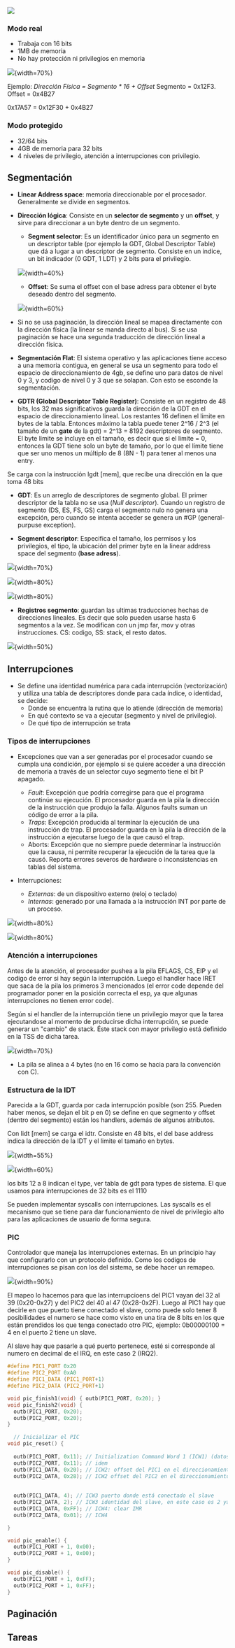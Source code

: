 
![](img/diagrama_sistema.png)



### Modo real
- Trabaja con 16 bits
- 1MB de memoria
- No hay protección ni privilegios en memoria

![](img/direccionamiento_modo_real.png){width=70%}

Ejemplo: *Dirección Física = Segmento * 16 + Offset*
Segmento = 0x12F3. Offset = 0x4B27

0x17A57 = 0x12F30 + 0x4B27

### Modo protegido
- 32/64 bits
- 4GB de memoria para 32 bits
- 4 niveles de privilegio, atención a interrupciones con privilegio.

## Segmentación

- **Linear Address space**: memoria direccionable por el procesador. Generalmente se divide en segmentos.
- **Dirección lógica**: Consiste en un **selector de segmento** y un **offset**, y sirve para direccionar a un byte dentro de un segmento.
  - **Segment selector**: Es un identificador único para un segmento en un descriptor table (por ejemplo la GDT, Global Descriptor Table) que dá a lugar a un descriptor de segmento. Consiste en un indice, un bit indicador (0 GDT, 1 LDT) y 2 bits para el privilegio.
  
  ![](img/segment-selector.png){width=40%}

  - **Offset**: Se suma el offset con el base adress para obtener el byte deseado dentro del segmento. 
  
  ![](img/dir_log_to_dir_lineal.png){width=60%}


- Si no se usa paginación, la dirección lineal se mapea directamente con la dirección física (la linear se manda directo al bus). Si se usa paginación se hace una segunda traducción de dirección lineal a dirección física.

- **Segmentación Flat**: El sistema operativo y las aplicaciones tiene acceso a una memoria contigua, en general se usa un segmento para todo el espacio de direccionamiento de 4gb, se define uno para datos de nivel 0 y 3, y codigo de nivel 0 y 3 que se solapan. Con esto se esconde la segmentación.
  
- **GDTR (Global Descriptor Table Register)**: Consiste en un registro de 48 bits, los 32 mas significativos guarda la dirección de la GDT en el espacio de direccionamiento lineal. Los restantes 16 definen el limite en bytes de la tabla. Entonces máximo la tabla puede tener 2^16 / 2^3 (el tamaño de un **gate** de la gdt) = 2^13 = 8192 descriptores de segmento.
El byte limite se incluye en el tamaño, es decir que si el limite = 0, entonces la GDT tiene solo un byte de tamaño, por lo que el límite tiene que ser uno menos un múltiplo de 8 (8N - 1) para tener al menos una entry.

Se carga con la instrucción lgdt [mem], que recibe una dirección en la que toma 48 bits

- **GDT**: Es un arreglo de descriptores de segmento global. El primer descriptor de la tabla no se usa (*Null descriptor*). Cuando un registro  de segmento (DS, ES, FS, GS) carga el segmento nulo no genera una excepción, pero cuando se intenta acceder se genera un #GP (general-purpuse exception).


- **Segment descriptor**: Especifica el tamaño, los permisos y los privilegios, el tipo, la ubicación del primer byte en la linear address space del segmento (**base adress**).

![](img/segment_descriptor.png){width=70%}

![](img/tipos_descriptores_segmento_codigo_data.png){width=80%}

![](img/tipos_descriptores_segmento_sys.png){width=80%}

- **Registros segmento**: guardan las ultimas traducciones hechas de direcciones lineales. Es decir que solo pueden usarse hasta 6 segmentos a la vez. Se modifican con un jmp far, mov y otras instrucciones. CS: codigo, SS: stack, el resto datos.

![](img/registros_segmento.png){width=50%}

## Interrupciones 

- Se define una identidad numérica para cada interrupción (vectorización) y utiliza una tabla de descriptores
donde para cada índice, o identidad, se decide:
  - Donde se encuentra la rutina que lo atiende (dirección de memoria)
  - En qué contexto se va a ejecutar (segmento y nivel de privilegio).
  - De qué tipo de interrupción se trata

### **Tipos de interrupciones**
  - Excepciones que van a ser generadas por el procesador cuando se cumpla una condición, por ejemplo si se quiere acceder a una dirección de memoria a través de un selector cuyo segmento tiene el bit P apagado.
    - *Fault*: Excepción que podría corregirse para que el programa continúe su ejecución. El procesador guarda en la pila la dirección de la instrucción que produjo la falla. Algunos faults suman un código de error a la pila.
    - *Traps*: Excepción producida al terminar la ejecución de una instrucción de trap. El procesador guarda en la pila la dirección de la instrucción a ejecutarse luego de la que causó el trap.
    - Aborts: Excepción que no siempre puede determinar la instrucción que la causa, ni permite recuperar la ejecución de la tarea que la causó. Reporta errores severos de hardware o
    inconsistencias en tablas del sistema.

  - Interrupciones:
    - *Externas*: de un dispositivo externo (reloj o teclado)
    - *Internas*: generado por una llamada a la instrucción INT por parte de un proceso.

![](img/vector_interrupciones1.png){width=80%}

![](img/vector_interrupciones2.png){width=80%}

### **Atención a interrupciones**
Antes de la atención, el procesador pushea a la pila EFLAGS, CS, EIP y el codigo de error si hay según la interrupción.
Luego el handler hace IRET que saca de la pila los primeros 3 mencionados (el error code depende del programador poner en la posición correcta el esp, ya que algunas interrupciones no tienen error code).

Según si el handler de la interrupción tiene un privilegio mayor que la tarea ejecutandose al momento de producirse dicha interrupción, se puede generar un "cambio" de stack. Éste stack con mayor privilegio está definido en la TSS de dicha tarea.

![](img/stack_interrupts.png){width=70%}

- La pila se alinea a 4 bytes (no en 16 como se hacia para la convención con C).

### Estructura de la IDT

Parecida a la GDT, guarda por cada interrupción posible (son 255. Pueden haber menos, se dejan el bit p en 0) se define en que segmento y offset (dentro del segmento) están los handlers, además de algunos atributos. 

Con lidt [mem] se carga el idtr. Consiste en 48 bits, el del base address indica la dirección de la IDT y el limite el tamaño en bytes.

![](img/idtr.png){width=55%}

![](img/idt_descriptors.png){width=60%}

los bits 12 a 8 indican el type, ver tabla de gdt para types de sistema. El que usamos para interrupciones de 32 bits es el 1110

Se pueden implementar syscalls con interrupciones. Las syscalls es el mecanismo que se tiene para dar funcionamiento de nivel de privilegio alto para las aplicaciones de usuario de forma segura.

### PIC
Controlador que maneja las interrupciones externas. En un principio hay que configurarlo con un protocolo definido. Como los codigos de interrupciones se pisan con los del sistema, se debe hacer un remapeo.

![](img/PIC.png){width=90%}

El mapeo lo hacemos para que las interrupcioens del PIC1 vayan del 32 al 39 (0x20-0x27) y del PIC2 del 40 al 47 (0x28-0x2F). Luego al PIC1 hay que decirle en que puerto tiene conectado el slave, como puede solo tener 8 posibilidades el numero se hace como visto en una tira de 8 bits en los que están prendidos los que tenga conectado otro PIC, ejemplo: 0b00000100 = 4 en el puerto 2 tiene un slave.

Al slave hay que pasarle a qué puerto pertenece, esté si corresponde al numero en decimal de el IRQ, en este caso 2 (IRQ2).

```C
#define PIC1_PORT 0x20
#define PIC2_PORT 0xA0
#define PIC1_DATA (PIC1_PORT+1)
#define PIC2_DATA (PIC2_PORT+1)

void pic_finish1(void) { outb(PIC1_PORT, 0x20); }
void pic_finish2(void) {
  outb(PIC1_PORT, 0x20);
  outb(PIC2_PORT, 0x20);
}

  // Inicializar el PIC
void pic_reset() {
  
  outb(PIC1_PORT, 0x11); // Initialization Command Word 1 (ICW1) (datos de inicializacion)
  outb(PIC2_PORT, 0x11); // idem
  outb(PIC1_DATA, 0x20); // ICW2: offset del PIC1 en el direccionamiento del puerto
  outb(PIC2_DATA, 0x28); // ICW2 offset del PIC2 en el direccionamiento del puerto
  
  
  outb(PIC1_DATA, 4); // ICW3 puerto donde está conectado el slave
  outb(PIC2_DATA, 2); // ICW3 identidad del slave, en este caso es 2 ya que esta conectado al IRQ2
  outb(PIC1_DATA, 0xFF); // ICW4: clear IMR
  outb(PIC2_DATA, 0x01); // ICW4

}

void pic_enable() {
  outb(PIC1_PORT + 1, 0x00);
  outb(PIC2_PORT + 1, 0x00);
}

void pic_disable() {
  outb(PIC1_PORT + 1, 0xFF);
  outb(PIC2_PORT + 1, 0xFF);
}
```

## Paginación


## Tareas